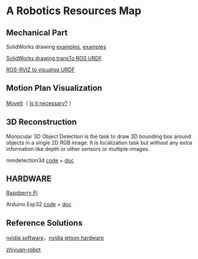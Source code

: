 # A Robotics Resources Map

## Mechanical Part

SolidWorks drawing [examples](https://grabcad.com/), [examples](https://my.solidworks.com/cadmodels)

[SolidWorks drawing transTo ROS URDF](https://github.com/ros/solidworks_urdf_exporter)

[ROS-RVIZ to visualise URDF](http://docs.ros.org/en/jazzy/Tutorials/Intermediate/URDF/Building-a-Visual-Robot-Model-with-URDF-from-Scratch.html)

## Motion Plan Visualization

[MoveIt](https://github.com/moveit/moveit2)（ [Is it necessary?](https://www.researchgate.net/post/Is_it_necessary_to_use_visualization_tools_for_the_motion_trajectory_planning_of_a_robotic_arm) ）

## 3D Reconstruction

Monocular 3D Object Detection is the task to draw 3D bounding box around objects in a single 2D RGB image. It is localization task but without any extra information like depth or other sensors or multiple-images. 

mmdetection3d [code](https://github.com/open-mmlab/mmdetection3d) + [doc](https://mmdetection3d.readthedocs.io/en/latest/)

## HARDWARE

[Raspberry Pi](https://www.raspberrypi.com/products/)

Arduino Esp32 [code](https://github.com/espressif/arduino-esp32) + [doc](https://docs.espressif.com/projects/arduino-esp32/en/latest/)

## Reference Solutions

[nvidia software](https://developer.nvidia.com/isaac)，[nvidia jetson hardware](https://www.nvidia.com/en-us/autonomous-machines/embedded-systems/)

[zhiyuan-robot](https://github.com/AgibotTech)


